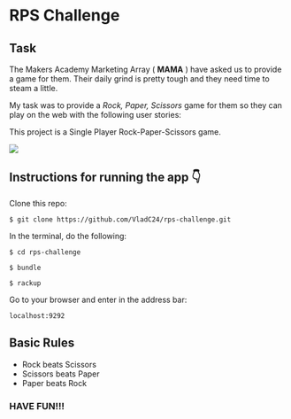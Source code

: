 # RPS Challenge

Task
----

The Makers Academy Marketing Array ( **MAMA** ) have asked us to provide a game for them. Their daily grind is pretty tough and they need time to steam a little.

My task was to provide a _Rock, Paper, Scissors_ game for them so they can play on the web with the following user stories:

This project is a Single Player Rock-Paper-Scissors game.

![](images/home-page.png)

## Instructions for running the app :point_down:

Clone this repo:
```
$ git clone https://github.com/VladC24/rps-challenge.git
```

In the terminal, do the following:

```
$ cd rps-challenge
```
```
$ bundle
```
```
$ rackup
```

Go to your browser and enter in the address bar:
```
localhost:9292
```

## Basic Rules

- Rock beats Scissors
- Scissors beats Paper
- Paper beats Rock

### HAVE FUN!!!